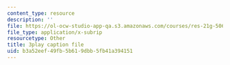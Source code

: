 ```yaml
---
content_type: resource
description: ''
file: https://ol-ocw-studio-app-qa.s3.amazonaws.com/courses/res-21g-506-kanji-learning-any-time-any-place-for-japanese-vi-spring-2021/b3a52eef49fb5b619dbb5fb41a394151_RrPfRygcwFA.vtt
file_type: application/x-subrip
resourcetype: Other
title: 3play caption file
uid: b3a52eef-49fb-5b61-9dbb-5fb41a394151
---
```

